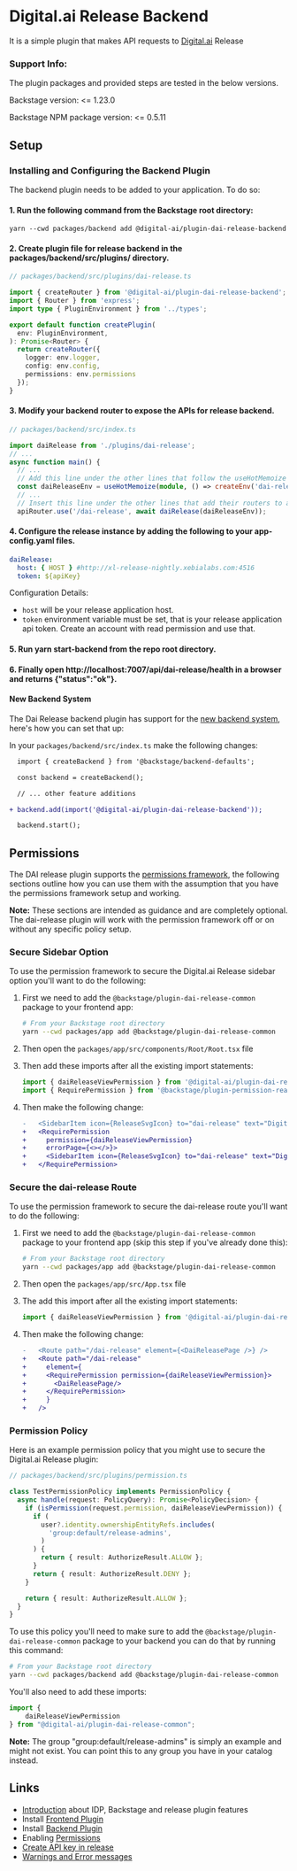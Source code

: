 # Digital.ai Release Backend

It is a simple plugin that makes API requests to [Digital.ai](https://digital.ai/products/release/) Release

### Support Info:

The plugin packages and provided steps are tested in the below versions.

Backstage version: <= 1.23.0

Backstage NPM package version: <= 0.5.11

## Setup

### Installing and Configuring the Backend Plugin

   The backend plugin needs to be added to your application. To do so:

####  1.  Run the following command from the Backstage root directory:
```shell
yarn --cwd packages/backend add @digital-ai/plugin-dai-release-backend
```

#### 2. Create plugin file for release backend in the packages/backend/src/plugins/ directory.

   ```ts
   // packages/backend/src/plugins/dai-release.ts

   import { createRouter } from '@digital-ai/plugin-dai-release-backend';
   import { Router } from 'express';
   import type { PluginEnvironment } from '../types';

   export default function createPlugin(
     env: PluginEnvironment,
   ): Promise<Router> {
     return createRouter({
       logger: env.logger,
       config: env.config,
       permissions: env.permissions
     });
   }
   ```

#### 3.  Modify your backend router to expose the APIs for release backend.

   ```ts
   // packages/backend/src/index.ts

   import daiRelease from './plugins/dai-release';
   // ...
   async function main() {
     // ...
     // Add this line under the other lines that follow the useHotMemoize pattern
     const daiReleaseEnv = useHotMemoize(module, () => createEnv('dai-release'));
     // ...
     // Insert this line under the other lines that add their routers to apiRouter in the same way
     apiRouter.use('/dai-release', await daiRelease(daiReleaseEnv));
   ```

#### 4. Configure the release instance by adding the following to your app-config.yaml files.

```yaml
daiRelease:
  host: { HOST } #http://xl-release-nightly.xebialabs.com:4516
  token: ${apiKey}
```
Configuration Details:

- `host` will be your release application host.
- `token` environment variable must be set, that is your release application api token. Create an account with read permission and use that.

#### 5. Run yarn start-backend from the repo root directory.

#### 6. Finally open http://localhost:7007/api/dai-release/health in a browser and returns {"status":"ok"}.

#### New Backend System

The Dai Release backend plugin has support for the [new backend system](https://backstage.io/docs/backend-system/), here's how you can set that up:

In your `packages/backend/src/index.ts` make the following changes:

```diff
  import { createBackend } from '@backstage/backend-defaults';

  const backend = createBackend();

  // ... other feature additions

+ backend.add(import('@digital-ai/plugin-dai-release-backend'));

  backend.start();
```
## Permissions

The DAI release plugin supports the [permissions framework](https://backstage.io/docs/permissions/overview), the following sections outline how you can use them with the assumption that you have the permissions framework setup and working.

**Note:** These sections are intended as guidance and are completely optional. The dai-release plugin will work with the permission framework off or on without any specific policy setup.

### Secure Sidebar Option

To use the permission framework to secure the Digital.ai Release sidebar option you'll want to do the following:

1. First we need to add the `@backstage/plugin-dai-release-common` package to your frontend app:

   ```sh
   # From your Backstage root directory
   yarn --cwd packages/app add @backstage/plugin-dai-release-common
   ```

2. Then open the `packages/app/src/components/Root/Root.tsx` file
3. Then add these imports after all the existing import statements:

   ```ts
   import { daiReleaseViewPermission } from '@digital-ai/plugin-dai-release-common';
   import { RequirePermission } from '@backstage/plugin-permission-react';
   ```

4. Then make the following change:

   ```diff
   -   <SidebarItem icon={ReleaseSvgIcon} to="dai-release" text="Digital.ai Release" />
   +   <RequirePermission
   +     permission={daiReleaseViewPermission}
   +     errorPage={<></>}>
   +     <SidebarItem icon={ReleaseSvgIcon} to="dai-release" text="Digital.ai Release" />
   +   </RequirePermission>
   ```

### Secure the dai-release Route

To use the permission framework to secure the dai-release route you'll want to do the following:

1. First we need to add the `@backstage/plugin-dai-release-common` package to your frontend app (skip this step if you've already done this):

   ```sh
   # From your Backstage root directory
   yarn --cwd packages/app add @backstage/plugin-dai-release-common
   ```

2. Then open the `packages/app/src/App.tsx` file
3. The add this import after all the existing import statements:

   ```ts
   import { daiReleaseViewPermission } from '@digital-ai/plugin-dai-release-common';
   ```

4. Then make the following change:

   ```diff
   -   <Route path="/dai-release" element={<DaiReleasePage />} />
   +   <Route path="/dai-release"
   +     element={
   +     <RequirePermission permission={daiReleaseViewPermission}>
   +       <DaiReleasePage/>
   +     </RequirePermission>
   +     }
   +   />
   ```

### Permission Policy

Here is an example permission policy that you might use to secure the Digital.ai Release plugin:

```ts
// packages/backend/src/plugins/permission.ts

class TestPermissionPolicy implements PermissionPolicy {
  async handle(request: PolicyQuery): Promise<PolicyDecision> {
    if (isPermission(request.permission, daiReleaseViewPermission)) {
      if (
        user?.identity.ownershipEntityRefs.includes(
          'group:default/release-admins',
        )
      ) {
        return { result: AuthorizeResult.ALLOW };
      }
      return { result: AuthorizeResult.DENY };
    }

    return { result: AuthorizeResult.ALLOW };
  }
}
```

To use this policy you'll need to make sure to add the `@backstage/plugin-dai-release-common` package to your backend you can do that by running this command:

```sh
# From your Backstage root directory
yarn --cwd packages/backend add @backstage/plugin-dai-release-common
```

You'll also need to add these imports:

```ts
import {
    daiReleaseViewPermission
} from "@digital-ai/plugin-dai-release-common";
```

**Note:** The group "group:default/release-admins" is simply an example and might not exist. You can point this to any group you have in your catalog instead.

## Links

* [Introduction](https://github.com/digital-ai/backstage-release/wiki/Introduction-%E2%80%90-IDP-&-Backstage) about IDP, Backstage and release plugin features
* Install [Frontend Plugin](https://github.com/digital-ai/backstage-release/wiki/DAI-Release-Plugin-%E2%80%90-Frontend)
* Install [Backend Plugin](https://github.com/digital-ai/backstage-release/wiki/DAI-Release-Plugin-%E2%80%90-Backend)
* Enabling [Permissions](https://github.com/digital-ai/backstage-release/wiki/Enabling-Permissions)
* [Create API key in release](https://github.com/digital-ai/backstage-release/wiki/Using-API-Key-from-Release)
* [Warnings and Error messages](https://github.com/digital-ai/backstage-release/wiki/Warnings-and-Error-Messages)
